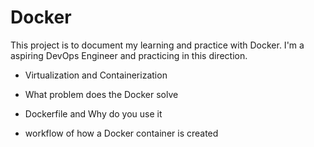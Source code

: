 # Docker

This project is to document my learning and practice with Docker.  I'm a aspiring DevOps Engineer and practicing in this direction.

- Virtualization and Containerization

- What problem does the Docker solve

- Dockerfile and Why do you use it
  
- workflow of how a Docker container is created

